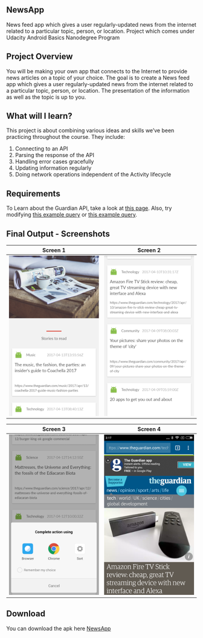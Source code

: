 ## NewsApp
News feed app which gives a user regularly-updated news from the internet related to a particular topic, person, or location.
Project which comes under Udacity Android Basics Nanodegree Program

## Project Overview
You will be making your own app that connects to the Internet to provide news articles on a topic of your choice. The goal is to create a News feed app which gives a user regularly-updated news from the internet related to a particular topic, person, or location. The presentation of the information as well as the topic is up to you.

## What will I learn?
This project is about combining various ideas and skills we’ve been practicing throughout the course. They include:

1. Connecting to an API
2. Parsing the response of the API
3. Handling error cases gracefully
4. Updating information regularly
5. Doing network operations independent of the Activity lifecycle

## Requirements
To Learn about the Guardian API, take a look at [this page](http://open-platform.theguardian.com/documentation/). Also, try modifying [this example query](http://content.guardianapis.com/search?q=debates&api-key=test) or [this example query](http://content.guardianapis.com/search?q=debate&tag=politics/politics&from-date=2014-01-01&api-key=test).

## Final Output - Screenshots

Screen 1                          |Screen 2
:--------------------------------:|:--------------------------------:
![](app/screenshots/screen1.png)  |![](app/screenshots/screen2.png)

Screen 3                          |Screen 4
:--------------------------------:|:--------------------------------:
![](app/screenshots/screen3.png)  |![](app/screenshots/screen4.png)

## Download
You can download the apk here [NewsApp](../../raw/master/app/screenshots/app-debug.apk)
